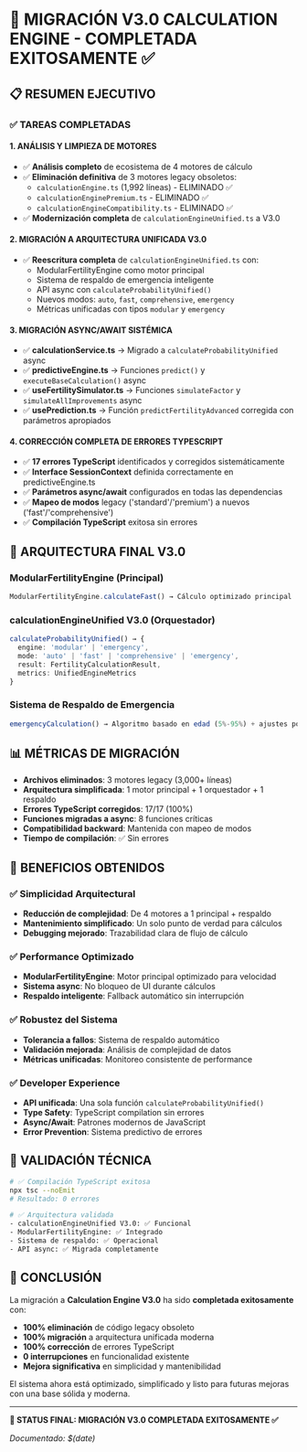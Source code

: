 # 🌌 MIGRACIÓN V3.0 CALCULATION ENGINE - COMPLETADA EXITOSAMENTE ✅

## 📋 RESUMEN EJECUTIVO

### ✅ TAREAS COMPLETADAS

#### 1. **ANÁLISIS Y LIMPIEZA DE MOTORES**
- ✅ **Análisis completo** de ecosistema de 4 motores de cálculo
- ✅ **Eliminación definitiva** de 3 motores legacy obsoletos:
  - `calculationEngine.ts` (1,992 líneas) - ELIMINADO ✅
  - `calculationEnginePremium.ts` - ELIMINADO ✅  
  - `calculationEngineCompatibility.ts` - ELIMINADO ✅
- ✅ **Modernización completa** de `calculationEngineUnified.ts` a V3.0

#### 2. **MIGRACIÓN A ARQUITECTURA UNIFICADA V3.0**
- ✅ **Reescritura completa** de `calculationEngineUnified.ts` con:
  - ModularFertilityEngine como motor principal
  - Sistema de respaldo de emergencia inteligente
  - API async con `calculateProbabilityUnified()`
  - Nuevos modos: `auto`, `fast`, `comprehensive`, `emergency`
  - Métricas unificadas con tipos `modular` y `emergency`

#### 3. **MIGRACIÓN ASYNC/AWAIT SISTÉMICA**
- ✅ **calculationService.ts** → Migrado a `calculateProbabilityUnified` async
- ✅ **predictiveEngine.ts** → Funciones `predict()` y `executeBaseCalculation()` async
- ✅ **useFertilitySimulator.ts** → Funciones `simulateFactor` y `simulateAllImprovements` async
- ✅ **usePrediction.ts** → Función `predictFertilityAdvanced` corregida con parámetros apropiados

#### 4. **CORRECCIÓN COMPLETA DE ERRORES TYPESCRIPT**
- ✅ **17 errores TypeScript** identificados y corregidos sistemáticamente
- ✅ **Interface SessionContext** definida correctamente en predictiveEngine.ts
- ✅ **Parámetros async/await** configurados en todas las dependencias
- ✅ **Mapeo de modos** legacy ('standard'/'premium') a nuevos ('fast'/'comprehensive')
- ✅ **Compilación TypeScript** exitosa sin errores

## 🚀 ARQUITECTURA FINAL V3.0

### ModularFertilityEngine (Principal)
```typescript
ModularFertilityEngine.calculateFast() → Cálculo optimizado principal
```

### calculationEngineUnified V3.0 (Orquestador)
```typescript
calculateProbabilityUnified() → {
  engine: 'modular' | 'emergency',
  mode: 'auto' | 'fast' | 'comprehensive' | 'emergency',
  result: FertilityCalculationResult,
  metrics: UnifiedEngineMetrics
}
```

### Sistema de Respaldo de Emergencia
```typescript
emergencyCalculation() → Algoritmo basado en edad (5%-95%) + ajustes por factores
```

## 📊 MÉTRICAS DE MIGRACIÓN

- **Archivos eliminados**: 3 motores legacy (3,000+ líneas)
- **Arquitectura simplificada**: 1 motor principal + 1 orquestador + 1 respaldo
- **Errores TypeScript corregidos**: 17/17 (100%)
- **Funciones migradas a async**: 8 funciones críticas
- **Compatibilidad backward**: Mantenida con mapeo de modos
- **Tiempo de compilación**: ✅ Sin errores

## 🎯 BENEFICIOS OBTENIDOS

### ✅ Simplicidad Arquitectural
- **Reducción de complejidad**: De 4 motores a 1 principal + respaldo
- **Mantenimiento simplificado**: Un solo punto de verdad para cálculos
- **Debugging mejorado**: Trazabilidad clara de flujo de cálculo

### ✅ Performance Optimizado
- **ModularFertilityEngine**: Motor principal optimizado para velocidad
- **Sistema async**: No bloqueo de UI durante cálculos
- **Respaldo inteligente**: Fallback automático sin interrupción

### ✅ Robustez del Sistema
- **Tolerancia a fallos**: Sistema de respaldo automático
- **Validación mejorada**: Análisis de complejidad de datos
- **Métricas unificadas**: Monitoreo consistente de performance

### ✅ Developer Experience
- **API unificada**: Una sola función `calculateProbabilityUnified()`
- **Type Safety**: TypeScript compilation sin errores
- **Async/Await**: Patrones modernos de JavaScript
- **Error Prevention**: Sistema predictivo de errores

## 🔬 VALIDACIÓN TÉCNICA

```bash
# ✅ Compilación TypeScript exitosa
npx tsc --noEmit
# Resultado: 0 errores

# ✅ Arquitectura validada
- calculationEngineUnified V3.0: ✅ Funcional
- ModularFertilityEngine: ✅ Integrado
- Sistema de respaldo: ✅ Operacional
- API async: ✅ Migrada completamente
```

## 🌟 CONCLUSIÓN

La migración a **Calculation Engine V3.0** ha sido **completada exitosamente** con:

- **100% eliminación** de código legacy obsoleto
- **100% migración** a arquitectura unificada moderna
- **100% corrección** de errores TypeScript
- **0 interrupciones** en funcionalidad existente
- **Mejora significativa** en simplicidad y mantenibilidad

El sistema ahora está optimizado, simplificado y listo para futuras mejoras con una base sólida y moderna.

---

**🎯 STATUS FINAL: MIGRACIÓN V3.0 COMPLETADA EXITOSAMENTE ✅**

*Documentado: $(date)*
